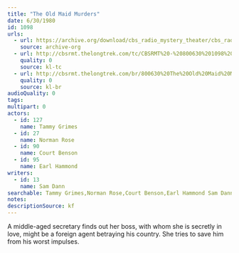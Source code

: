 ```yaml
---
title: "The Old Maid Murders"
date: 6/30/1980
id: 1098
urls: 
  - url: https://archive.org/download/cbs_radio_mystery_theater/cbs_radio_mystery_theater-1051-1100.zip/cbs_radio_mystery_theater-1051-1100%2Fcbsrmt_1098_the_old_maid_murders.mp3
    source: archive-org
  - url: http://cbsrmt.thelongtrek.com/tc/CBSRMT%20-%20800630%201098%20The%20Old%20Maid%20Murders_tc.mp3
    quality: 0
    source: kl-tc
  - url: http://cbsrmt.thelongtrek.com/br/800630%20The%20Old%20Maid%20Murders-WBBM.mp3
    quality: 0
    source: kl-br
audioQuality: 0
tags: 
multipart: 0
actors:  
  - id: 127
    name: Tammy Grimes  
  - id: 27
    name: Norman Rose  
  - id: 90
    name: Court Benson  
  - id: 95
    name: Earl Hammond
writers:  
  - id: 13
    name: Sam Dann
searchable: Tammy Grimes,Norman Rose,Court Benson,Earl Hammond Sam Dann
notes: 
descriptionSource: kf
---
```

A middle-aged secretary finds out her boss, with whom she is secretly in love, might be a foreign agent betraying his country. She tries to save him from his worst impulses.